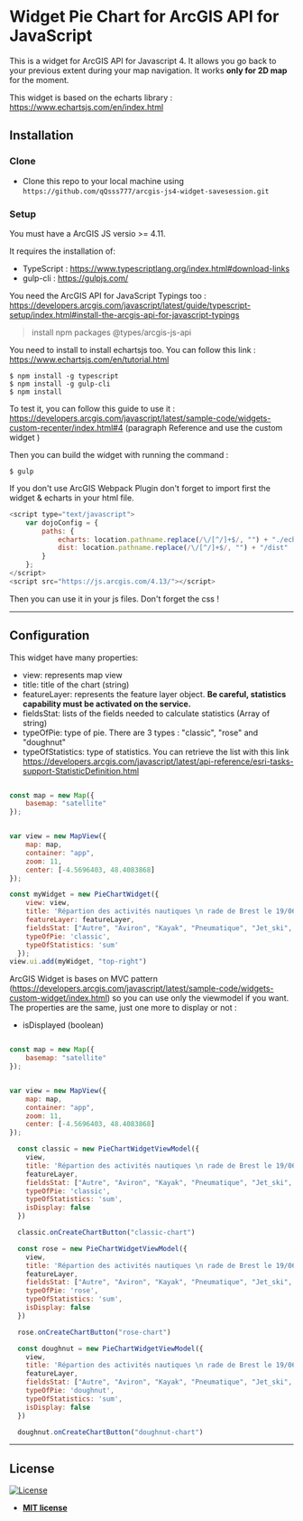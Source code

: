# Widget Pie Chart for ArcGIS API for JavaScript

This is a widget for ArcGIS API for Javascript 4. It allows you go back to your previous extent during your map navigation. It works **only for 2D map** for the moment.

This widget is based on the echarts library : https://www.echartsjs.com/en/index.html

## Installation

### Clone

- Clone this repo to your local machine using `https://github.com/qQsss777/arcgis-js4-widget-savesession.git`

### Setup
You must have a ArcGIS JS versio >= 4.11.

It requires the installation of:
- TypeScript : https://www.typescriptlang.org/index.html#download-links
- gulp-cli : https://gulpjs.com/

You need the ArcGIS API for JavaScript Typings too : https://developers.arcgis.com/javascript/latest/guide/typescript-setup/index.html#install-the-arcgis-api-for-javascript-typings

>  install npm packages @types/arcgis-js-api

You need to install to install echartsjs too. You can follow this link : https://www.echartsjs.com/en/tutorial.html

```shell
$ npm install -g typescript
$ npm install -g gulp-cli
$ npm install
```

To test it, you can follow this guide to use it : https://developers.arcgis.com/javascript/latest/sample-code/widgets-custom-recenter/index.html#4 (paragraph Reference and use the custom widget )


Then you can build the widget with running the command :

```shell
$ gulp
```
If you don't use ArcGIS Webpack Plugin don't forget to import first the widget & echarts in your html file.

```javascript
<script type="text/javascript">
    var dojoConfig = {
        paths: {
            echarts: location.pathname.replace(/\/[^/]+$/, "") + "./echarts",
            dist: location.pathname.replace(/\/[^/]+$/, "") + "/dist"
        }
    };
</script>
<script src="https://js.arcgis.com/4.13/"></script>
```

Then you can use it in your js files. Don't forget the css !

---

## Configuration

This widget have many properties:
- view: represents map view
- title: title of the chart (string)
- featureLayer: represents the feature layer object. **Be careful, statistics capability must be activated on the service.**
- fieldsStat: lists of the fields needed to calculate statistics (Array of string)
- typeOfPie: type of pie. There are 3 types : "classic", "rose" and "doughnut"
- typeOfStatistics: type of statistics. You can retrieve the list with this link https://developers.arcgis.com/javascript/latest/api-reference/esri-tasks-support-StatisticDefinition.html

```javascript

const map = new Map({
    basemap: "satellite"
});


var view = new MapView({
    map: map,
    container: "app",
    zoom: 11,
    center: [-4.5696403, 48.4083868]
});

const myWidget = new PieChartWidget({
    view: view,
    title: 'Répartion des activités nautiques \n rade de Brest le 19/06/2010',
    featureLayer: featureLayer,
    fieldsStat: ["Autre", "Aviron", "Kayak", "Pneumatique", "Jet_ski", "Passagers", "PAV", "Vedette", "Voilier", "Voilelegere"],
    typeOfPie: 'classic',
    typeOfStatistics: 'sum'
  });
view.ui.add(myWidget, "top-right")

```

ArcGIS Widget is bases on MVC pattern (https://developers.arcgis.com/javascript/latest/sample-code/widgets-custom-widget/index.html) so you can use only the viewmodel if you want. The properties are the same, just one more to display or not :
- isDisplayed (boolean)

```javascript

const map = new Map({
    basemap: "satellite"
});


var view = new MapView({
    map: map,
    container: "app",
    zoom: 11,
    center: [-4.5696403, 48.4083868]
});

  const classic = new PieChartWidgetViewModel({
    view,
    title: 'Répartion des activités nautiques \n rade de Brest le 19/06/2010',
    featureLayer,
    fieldsStat: ["Autre", "Aviron", "Kayak", "Pneumatique", "Jet_ski", "Passagers", "PAV", "Vedette", "Voilier", "Voilelegere"],
    typeOfPie: 'classic',
    typeOfStatistics: 'sum',
    isDisplay: false
  })

  classic.onCreateChartButton("classic-chart")

  const rose = new PieChartWidgetViewModel({
    view,
    title: 'Répartion des activités nautiques \n rade de Brest le 19/06/2010',
    featureLayer,
    fieldsStat: ["Autre", "Aviron", "Kayak", "Pneumatique", "Jet_ski", "Passagers", "PAV", "Vedette", "Voilier", "Voilelegere"],
    typeOfPie: 'rose',
    typeOfStatistics: 'sum',
    isDisplay: false
  })

  rose.onCreateChartButton("rose-chart")

  const doughnut = new PieChartWidgetViewModel({
    view,
    title: 'Répartion des activités nautiques \n rade de Brest le 19/06/2010',
    featureLayer,
    fieldsStat: ["Autre", "Aviron", "Kayak", "Pneumatique", "Jet_ski", "Passagers", "PAV", "Vedette", "Voilier", "Voilelegere"],
    typeOfPie: 'doughnut',
    typeOfStatistics: 'sum',
    isDisplay: false
  })

  doughnut.onCreateChartButton("doughnut-chart")

```
---

## License

[![License](http://img.shields.io/:license-mit-blue.svg?style=flat-square)](http://badges.mit-license.org)

- **[MIT license](http://opensource.org/licenses/mit-license.php)**

